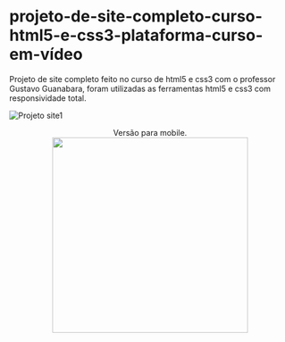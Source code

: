 # projeto-de-site-completo-curso-html5-e-css3-plataforma-curso-em-vídeo
Projeto de site completo feito no curso de html5 e css3 com o professor Gustavo Guanabara, foram utilizadas as ferramentas html5 e css3 com responsividade total.

![Projeto site1](https://user-images.githubusercontent.com/99043032/202881162-491d3dbf-cd34-40f6-9197-cb24607d954b.jpg)

<div align="center">
Versão para mobile.
</div>

<div align="center">
<img src="https://user-images.githubusercontent.com/99043032/202881181-6b17c4d1-3973-4a90-849f-79d44c301a91.jpg" width="350px" />
</div>
